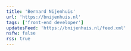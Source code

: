 ```yaml
---
title: 'Bernard Nijenhuis'
url: 'https://bnijenhuis.nl'
tags: ['front-end developer']
updatesFeed: 'https://bnijenhuis.nl/feed.xml'
nsfw: false
rss: true
---
```

